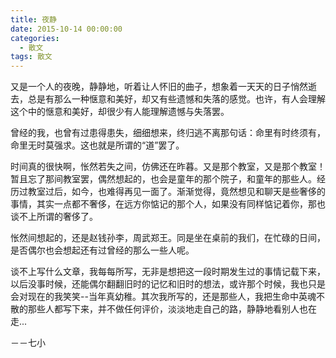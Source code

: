 ```yaml
---
title: 夜静
date: 2015-10-14 00:00:00
categories:
  - 散文
tags: 散文
---
```


又是一个人的夜晚，静静地，听着让人怀旧的曲子，想象着一天天的日子悄然逝去，总是有那么一种惬意和美好，却又有些遗憾和失落的感觉。也许，有人会理解这个中的惬意和美好，却很少有人能理解遗憾与失落罢。

曾经的我，也曾有过患得患失，细细想来，终归逃不离那句话：命里有时终须有，命里无时莫强求。这也就是所谓的“道”罢了。

时间真的很快啊，怅然若失之间，仿佛还在昨暮。又是那个教室，又是那个教室！暂且忘了那间教室罢，偶然想起的，也会是童年的那个院子，和童年的那些人。经历过教室过后，如今，也难得再见一面了。渐渐觉得，竟然想见和聊天是些奢侈的事情，其实一点都不奢侈，在远方你惦记的那个人，如果没有同样惦记着你，那也谈不上所谓的奢侈了。

<!-- more -->

怅然间想起的，还是赵钱孙李，周武郑王。同是坐在桌前的我们，在忙碌的日间，是否偶尔也会想起还有过曾经的那么一些人呢。

谈不上写什么文章，我每每所写，无非是想把这一段时期发生过的事情记载下来，以后没事时候，还能偶尔翻翻旧时的记忆和旧时的想法，或许那个时候，我也只是会对现在的我笑笑--当年真幼稚。其次我所写的，还是那些人，我把生命中英魂不散的那些人都写下来，并不做任何评价，淡淡地走自己的路，静静地看别人也在走...

－－七小　